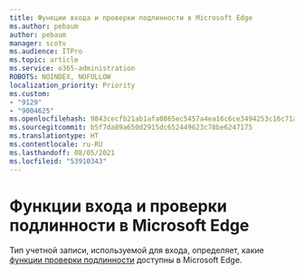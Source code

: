 ```yaml
---
title: Функции входа и проверки подлинности в Microsoft Edge
ms.author: pebaum
author: pebaum
manager: scotv
ms.audience: ITPro
ms.topic: article
ms.service: o365-administration
ROBOTS: NOINDEX, NOFOLLOW
localization_priority: Priority
ms.custom:
- "9129"
- "9004625"
ms.openlocfilehash: 9843cecfb21ab1afa0865ec5457a4ea16c6ce3494253c16c71a46464456e7c62
ms.sourcegitcommit: b5f7da89a650d2915dc652449623c78be6247175
ms.translationtype: HT
ms.contentlocale: ru-RU
ms.lasthandoff: 08/05/2021
ms.locfileid: "53910343"
---
```

# <a name="sign-in-and-authentication-features-of-microsoft-edge"></a>Функции входа и проверки подлинности в Microsoft Edge

Тип учетной записи, используемой для входа, определяет, какие [функции проверки подлинности](https://go.microsoft.com/fwlink/?linkid=2134570) доступны в Microsoft Edge.